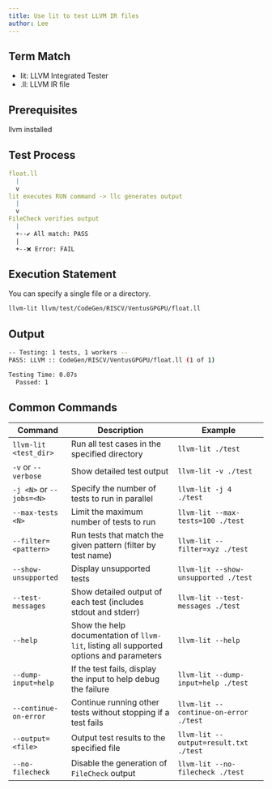 ```yaml
---
title: Use lit to test LLVM IR files
author: Lee
---
```


## Term Match

- lit: LLVM Integrated Tester
- .ll: LLVM IR file

## Prerequisites

llvm installed

## Test Process

```yaml
float.ll
  |
  v
lit executes RUN command -> llc generates output
  |
  v
FileCheck verifies output
  |
  +--✔️ All match: PASS
  |
  +--❌ Error: FAIL
```

## Execution Statement

You can specify a single file or a directory.

```bash
llvm-lit llvm/test/CodeGen/RISCV/VentusGPGPU/float.ll
```

## Output

```bash
-- Testing: 1 tests, 1 workers --
PASS: LLVM :: CodeGen/RISCV/VentusGPGPU/float.ll (1 of 1)

Testing Time: 0.07s
  Passed: 1
```

## Common Commands

| Command                  | Description                                                                             | Example                               |
| ------------------------ | --------------------------------------------------------------------------------------- | ------------------------------------- |
| `llvm-lit <test_dir>`    | Run all test cases in the specified directory                                           | `llvm-lit ./test`                     |
| `-v` or `--verbose`      | Show detailed test output                                                               | `llvm-lit -v ./test`                  |
| `-j <N>` or `--jobs=<N>` | Specify the number of tests to run in parallel                                          | `llvm-lit -j 4 ./test`                |
| `--max-tests <N>`        | Limit the maximum number of tests to run                                                | `llvm-lit --max-tests=100 ./test`     |
| `--filter=<pattern>`     | Run tests that match the given pattern (filter by test name)         | `llvm-lit --filter=xyz ./test`        |
| `--show-unsupported`     | Display unsupported tests                                                               | `llvm-lit --show-unsupported ./test`  |
| `--test-messages`        | Show detailed output of each test (includes stdout and stderr)       | `llvm-lit --test-messages ./test`     |
| `--help`                 | Show the help documentation of `llvm-lit`, listing all supported options and parameters | `llvm-lit --help`                     |
| `--dump-input=help`      | If the test fails, display the input to help debug the failure                          | `llvm-lit --dump-input=help ./test`   |
| `--continue-on-error`    | Continue running other tests without stopping if a test fails                           | `llvm-lit --continue-on-error ./test` |
| `--output=<file>`        | Output test results to the specified file                                               | `llvm-lit --output=result.txt ./test` |
| `--no-filecheck`         | Disable the generation of `FileCheck` output                                            | `llvm-lit --no-filecheck ./test`      |
